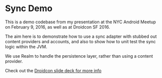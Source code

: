 # Sync Demo

This is a demo codebase from my presentation at the NYC Android Meetup on February 9, 2016, as well as
at Droidcon SF 2016.

The aim here is to demonstrate how to use a sync adapter with stubbed out content providers 
and accounts, and also to show how to unit test the sync logic within the JVM.

We use Realm to handle the persistence layer, rather than using a content provider.

Check out the [Droidcon slide deck for more info](https://github.com/benoberkfell/sync-adapter-demo/raw/master/droidcon-sf-presentation.pdf)
